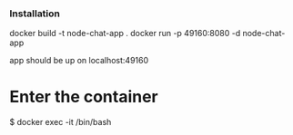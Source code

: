 ### Installation

docker build -t node-chat-app .
docker run -p 49160:8080 -d node-chat-app


app should be up on localhost:49160

# Enter the container
$ docker exec -it <container id> /bin/bash